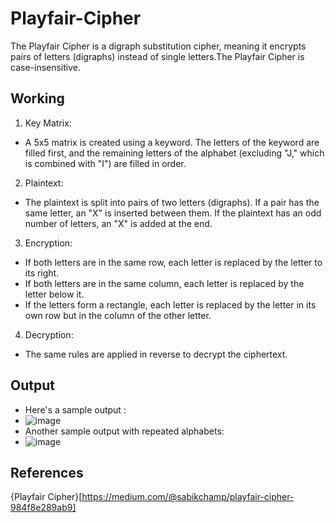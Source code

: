 # Playfair-Cipher
The Playfair Cipher is a digraph substitution cipher, meaning it encrypts pairs of letters (digraphs) instead of single letters.The Playfair Cipher is case-insensitive.
## Working
1. Key Matrix:
- A 5x5 matrix is created using a keyword. The letters of the keyword are filled first, and the remaining letters of the alphabet (excluding "J," which is combined with "I") are filled in order.
2. Plaintext:
- The plaintext is split into pairs of two letters (digraphs). If a pair has the same letter, an "X" is inserted between them. If the plaintext has an odd number of letters, an "X" is added at the end.
3. Encryption:
- If both letters are in the same row, each letter is replaced by the letter to its right.
- If both letters are in the same column, each letter is replaced by the letter below it.
- If the letters form a rectangle, each letter is replaced by the letter in its own row but in the column of the other letter.
4. Decryption:
- The same rules are applied in reverse to decrypt the ciphertext.
## Output
- Here's a sample output :
- ![image](https://github.com/user-attachments/assets/456386f3-6622-4f5f-99ba-c9b0c8d98a62)
- Another sample output with repeated alphabets: 
- ![image](https://github.com/user-attachments/assets/82305d82-1590-4f29-8368-20f3286926d2)
## References
{Playfair Cipher}[https://medium.com/@sabikchamp/playfair-cipher-984f8e289ab9]
